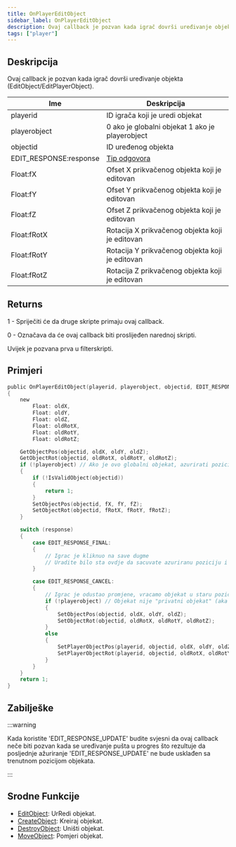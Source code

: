 ```yaml
---
title: OnPlayerEditObject
sidebar_label: OnPlayerEditObject
description: Ovaj callback je pozvan kada igrač dovrši uređivanje objekta (EditObject/EditPlayerObject).
tags: ["player"]
---
```


## Deskripcija

Ovaj callback je pozvan kada igrač dovrši uređivanje objekta (EditObject/EditPlayerObject).

| Ime                    | Deskripcija                                             |
| ---------------------- | ------------------------------------------------------- |
| playerid               | ID igrača koji je uredi objekat                         |
| playerobject           | 0 ako je globalni objekat 1 ako je playerobject         |
| objectid               | ID uređenog objekta                                     |
| EDIT_RESPONSE:response | [Tip odgovora](../resources/objecteditionresponsetypes) |
| Float:fX               | Ofset X prikvačenog objekta koji je editovan            |
| Float:fY               | Ofset Y prikvačenog objekta koji je editovan            |
| Float:fZ               | Ofset Z prikvačenog objekta koji je editovan            |
| Float:fRotX            | Rotacija X prikvačenog objekta koji je editovan         |
| Float:fRotY            | Rotacija Y prikvačenog objekta koji je editovan         |
| Float:fRotZ            | Rotacija Z prikvačenog objekta koji je editovan         |

## Returns

1 - Spriječiti će da druge skripte primaju ovaj callback.

0 - Označava da će ovaj callback biti proslijeđen narednoj skripti.

Uvijek je pozvana prva u filterskripti.

## Primjeri

```c
public OnPlayerEditObject(playerid, playerobject, objectid, EDIT_RESPONSE:response, Float:fX, Float:fY, Float:fZ, Float:fRotX, Float:fRotY, Float:fRotZ)
{
    new
        Float: oldX,
        Float: oldY,
        Float: oldZ,
        Float: oldRotX,
        Float: oldRotY,
        Float: oldRotZ;

    GetObjectPos(objectid, oldX, oldY, oldZ);
    GetObjectRot(objectid, oldRotX, oldRotY, oldRotZ);
    if (!playerobject) // Ako je ovo globalni objekat, azurirati poziciju objekta za sve igrace
    {
        if (!IsValidObject(objectid))
        {
            return 1;
        }
        SetObjectPos(objectid, fX, fY, fZ);
        SetObjectRot(objectid, fRotX, fRotY, fRotZ);
    }

    switch (response)
    {
        case EDIT_RESPONSE_FINAL:
        {
            // Igrac je kliknuo na save dugme
            // Uradite bilo sta ovdje da sacuvate azuriranu poziciju i rotaciju objekta
        }

        case EDIT_RESPONSE_CANCEL:
        {
            // Igrac je odustao promjene, vracamo objekat u staru poziciju (prije edita)
            if (!playerobject) // Objekat nije "privatni objekat" (aka player object)
            {
                SetObjectPos(objectid, oldX, oldY, oldZ);
                SetObjectRot(objectid, oldRotX, oldRotY, oldRotZ);
            }
            else
            {
                SetPlayerObjectPos(playerid, objectid, oldX, oldY, oldZ);
                SetPlayerObjectRot(playerid, objectid, oldRotX, oldRotY, oldRotZ);
            }
        }
    }
    return 1;
}
```

## Zabilješke

:::warning

Kada koristite 'EDIT_RESPONSE_UPDATE' budite svjesni da ovaj callback neče biti pozvan kada se uređivanje pušta u progres što rezultuje da posljednje ažuriranje 'EDIT_RESPONSE_UPDATE' ne bude usklađen sa trenutnom pozicijom objekata.

:::

## Srodne Funkcije

- [EditObject](../functions/EditObject): UrRedi objekat.
- [CreateObject](../functions/CreateObject): Kreiraj objekat.
- [DestroyObject](../functions/DestroyObject): Uništi objekat.
- [MoveObject](../functions/MoveObject): Pomjeri objekat.
